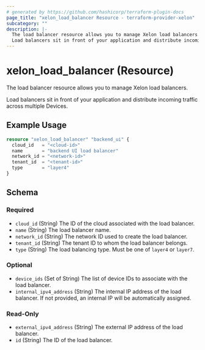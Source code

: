 ```yaml
---
# generated by https://github.com/hashicorp/terraform-plugin-docs
page_title: "xelon_load_balancer Resource - terraform-provider-xelon"
subcategory: ""
description: |-
  The load balancer resource allows you to manage Xelon load balancers.
  Load balancers sit in front of your application and distribute incoming traffic across multiple Devices.
---
```


# xelon_load_balancer (Resource)

The load balancer resource allows you to manage Xelon load balancers.

Load balancers sit in front of your application and distribute incoming traffic across multiple Devices.

## Example Usage

```terraform
resource "xelon_load_balancer" "backend_ui" {
  cloud_id   = "<cloud-id>"
  name       = "backend UI load balancer"
  network_id = "<network-id>"
  tenant_id  = "<tenant-id>"
  type       = "layer4"
}
```

<!-- schema generated by tfplugindocs -->
## Schema

### Required

- `cloud_id` (String) The ID of the cloud associated with the load balancer.
- `name` (String) The load balancer name.
- `network_id` (String) The network ID used to create the load balancer.
- `tenant_id` (String) The tenant ID to whom the load balancer belongs.
- `type` (String) The load balancing type. Must be one of `layer4` or `layer7`.

### Optional

- `device_ids` (Set of String) The list of device IDs to associate with the load balancer.
- `internal_ipv4_address` (String) The internal IP address of the load balancer. If not provided, an internal IP will be automatically assigned.

### Read-Only

- `external_ipv4_address` (String) The external IP address of the load balancer.
- `id` (String) The ID of the load balancer.
